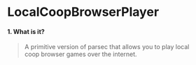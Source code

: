# LocalCoopBrowserPlayer
#### 1. What is it?
  > <p> A primitive version of parsec that allows you to play local <br>
  > coop browser games over the internet. </p>
